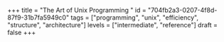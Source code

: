 +++
title = "The Art of Unix Programming "
id = "704fb2a3-0207-4f8d-87f9-31b7fa5949c0"
tags = ["programming", "unix", "efficiency", "structure", "architecture"]
levels = ["intermediate", "reference"]
draft = false
+++
